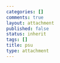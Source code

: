 ```yaml
--- 
categories: []
comments: true
layout: attachment
published: false
status: inherit
tags: []
title: psu
type: attachment
---
```


